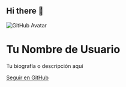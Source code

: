 ## Hi there 👋

<div class="flex items-center p-4 bg-gray-800 text-white">
  <img src="https://github.com/ArisGuimera.png" alt="GitHub Avatar" class="w-24 h-24 rounded-full mr-4">
  <div>
    <h1 class="text-3xl font-bold mb-1">Tu Nombre de Usuario</h1>
    <p class="text-lg">Tu biografía o descripción aquí</p>
    <a href="https://github.com/TuUsuario" class="inline-block mt-2 px-4 py-2 bg-blue-600 text-white rounded">Seguir en GitHub</a>
  </div>
</div>

<!--
**cozazu/cozazu** is a ✨ _special_ ✨ repository because its `README.md` (this file) appears on your GitHub profile.

Here are some ideas to get you started:

- 🔭 I’m currently working on ...
- 🌱 I’m currently learning ...
- 👯 I’m looking to collaborate on ...
- 🤔 I’m looking for help with ...
- 💬 Ask me about ...
- 📫 How to reach me: ...
- 😄 Pronouns: ...
- ⚡ Fun fact: ...
-->
